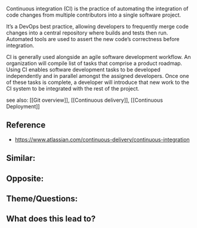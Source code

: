 Continuous integration (CI) is the practice of automating the integration of code changes from multiple contributors into a single software project. 

It’s a DevOps best practice, allowing developers to frequently merge code changes into a central repository where builds and tests then run. Automated tools are used to assert the new code’s correctness before integration.

CI is generally used alongside an agile software development workflow. An organization will compile list of tasks that comprise a product roadmap. Using CI enables software development tasks to be developed independently and in parallel amongst the assigned developers. Once one of these tasks is complete, a developer will introduce that new work to the CI system to be integrated with the rest of the project.

see also: [[Git overview]], [[Continuous delivery]], [[Continuous Deployment]]

## Reference
- https://www.atlassian.com/continuous-delivery/continuous-integration

## Similar:

## Opposite:

## Theme/Questions:

## What does this lead to?
